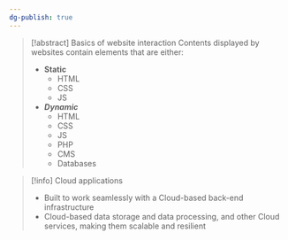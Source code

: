 ```yaml
---
dg-publish: true
---
```

> [!abstract] Basics of website interaction
> Contents displayed by websites contain elements that are either:
> - __Static__
> 	- HTML
> 	- CSS
> 	- JS
> - ___Dynamic___
> 	- HTML
> 	- CSS
> 	- JS
> 	- PHP
> 	- CMS
> 	- Databases

> [!info] Cloud applications
> - Built to work seamlessly with a Cloud-based back-end infrastructure
> - Cloud-based data storage and data processing, and other Cloud services, making them scalable and resilient

